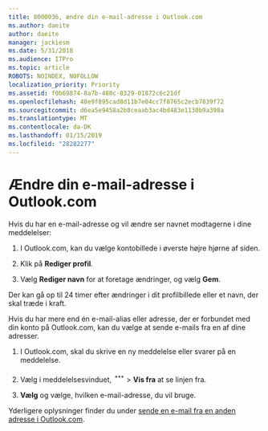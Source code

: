 ```yaml
---
title: 8000036, ændre din e-mail-adresse i Outlook.com
ms.author: daeite
author: daeite
manager: jackiesm
ms.date: 5/31/2018
ms.audience: ITPro
ms.topic: article
ROBOTS: NOINDEX, NOFOLLOW
localization_priority: Priority
ms.assetid: f0b69874-8a7b-480c-8329-01872c6c21df
ms.openlocfilehash: 48e9f895cad8d11b7e04cc7f8765c2ecb7839f72
ms.sourcegitcommit: d6ea5e9458a2b8ceaab3ac4bd483e1130b9a398a
ms.translationtype: MT
ms.contentlocale: da-DK
ms.lasthandoff: 01/15/2019
ms.locfileid: "28282277"
---
```

# <a name="change-your-email-name-in-outlookcom"></a>Ændre din e-mail-adresse i Outlook.com

Hvis du har en e-mail-adresse og vil ændre ser navnet modtagerne i dine meddelelser:
  
1. I Outlook.com, kan du vælge kontobillede i øverste højre hjørne af siden.
    
2. Klik på **Rediger profil**. 
    
3. Vælg **Rediger navn** for at foretage ændringer, og vælg **Gem**. 
    
Der kan gå op til 24 timer efter ændringer i dit profilbillede eller et navn, der skal træde i kraft.
  
Hvis du har mere end én e-mail-alias eller adresse, der er forbundet med din konto på Outlook.com, kan du vælge at sende e-mails fra en af dine adresser.
  
1. I Outlook.com, skal du skrive en ny meddelelse eller svarer på en meddelelse.
    
2. Vælg i meddelelsesvinduet, ![af flere handlinger gruppeikon. ](media/b97ea7cd-eeb0-49c5-a564-7ca2d2e33909.png) \> **Vis fra** at se linjen fra. 
    
3. **Vælg** og vælge, hvilken e-mail-adresse, du vil bruge. 
    
Yderligere oplysninger finder du under [sende en e-mail fra en anden adresse i Outlook.com](https://go.microsoft.com/fwlink/p/?linkid=2001701&amp;clcid=0x409).
  

